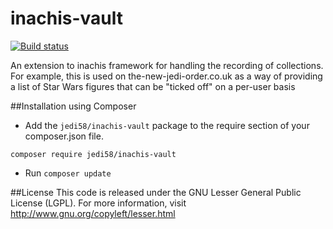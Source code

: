 # inachis-vault
[![Build status](https://travis-ci.org/jedi58/inachis-vault.svg?branch=master)](https://travis-ci.org/jedi58/inachis-vault)

An extension to inachis framework for handling the recording of collections. For example, this is used on the-new-jedi-order.co.uk as a way of providing a list of Star Wars figures that can be "ticked off" on a per-user basis

##Installation using Composer
- Add the `jedi58/inachis-vault` package to the require section of your composer.json file.
```{r, engine='bash', composer_install}
composer require jedi58/inachis-vault
```
- Run `composer update`


##License
This code is released under the GNU Lesser General Public License (LGPL). For more information, visit http://www.gnu.org/copyleft/lesser.html
